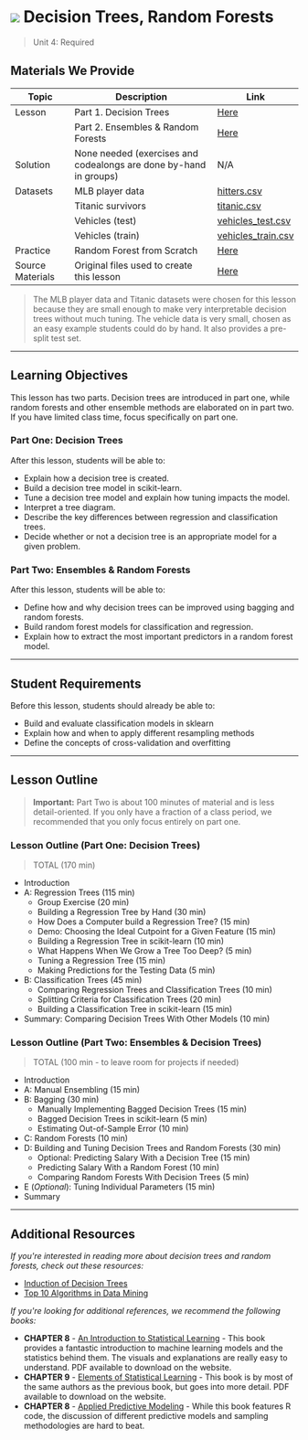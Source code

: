 # ![](https://ga-dash.s3.amazonaws.com/production/assets/logo-9f88ae6c9c3871690e33280fcf557f33.png) Decision Trees, Random Forests

> Unit 4: Required

## Materials We Provide

| Topic | Description | Link |
| --- | --- | --- |
| Lesson | Part 1. Decision Trees | [Here](./decision-trees.ipynb) |
|        | Part 2. Ensembles & Random Forests | [Here](./ensembles-random-forests.ipynb)
| Solution  | None needed (exercises and codealongs are done by-hand in groups) | N/A |
| Datasets | MLB player data | [hitters.csv](./data/hitters.csv)
| | Titanic survivors | [titanic.csv](./data/titanic.csv)
| | Vehicles (test) | [vehicles_test.csv](./data/vehicles_test.csv)
|  | Vehicles (train) | [vehicles_train.csv](./data/vehicles_train.csv)
| Practice | Random Forest from Scratch | [Here](./practice)
| Source Materials | Original files used to create this lesson | [Here](./slides/) |

> The MLB player data and Titanic datasets were chosen for this lesson because they are small enough to make very interpretable decision trees without much tuning. The vehicle data is very small, chosen as an easy example students could do by hand. It also provides a pre-split test set.

---

## Learning Objectives 

This lesson has two parts. Decision trees are introduced in part one, while random forests and other ensemble methods are elaborated on in part two. If you have limited class time, focus specifically on part one.


### Part One: Decision Trees

After this lesson, students will be able to:
- Explain how a decision tree is created.
- Build a decision tree model in scikit-learn.
- Tune a decision tree model and explain how tuning impacts the model.
- Interpret a tree diagram.
- Describe the key differences between regression and classification trees.
- Decide whether or not a decision tree is an appropriate model for a given problem.



### Part Two: Ensembles & Random Forests

After this lesson, students will be able to:
- Define how and why decision trees can be improved using bagging and random forests.
- Build random forest models for classification and regression.
- Explain how to extract the most important predictors in a random forest model.

---

## Student Requirements
Before this lesson, students should already be able to:
- Build and evaluate classification models in sklearn
- Explain how and when to apply different resampling methods
- Define the concepts of cross-validation and overfitting

---

## Lesson Outline

> **Important:** Part Two is about 100 minutes of material and is less detail-oriented. If you only have a fraction of a class period, we recommended that you only focus entirely on part one.


### Lesson Outline (Part One: Decision Trees)

> TOTAL (170 min)
- Introduction
- A: Regression Trees (115 min)
    - Group Exercise (20 min)
    - Building a Regression Tree by Hand (30 min)
    - How Does a Computer build a Regression Tree? (15 min)
    - Demo: Choosing the Ideal Cutpoint for a Given Feature (15 min)
    - Building a Regression Tree in scikit-learn (10 min)
    - What Happens When We Grow a Tree Too Deep? (5 min)
    - Tuning a Regression Tree (15 min)
    - Making Predictions for the Testing Data (5 min)
- B: Classification Trees (45 min)
    - Comparing Regression Trees and Classification Trees (10 min)
    - Splitting Criteria for Classification Trees (20 min)
    - Building a Classification Tree in scikit-learn (15 min)
- Summary: Comparing Decision Trees With Other Models (10 min)


### Lesson Outline (Part Two: Ensembles & Decision Trees)

> TOTAL (100 min - to leave room for projects if needed)
- Introduction
- A: Manual Ensembling (15 min)
- B: Bagging (30 min)
    - Manually Implementing Bagged Decision Trees (15 min)
    - Bagged Decision Trees in scikit-learn (5 min)
    - Estimating Out-of-Sample Error (10 min)
- C: Random Forests (10 min)
- D: Building and Tuning Decision Trees and Random Forests (30 min)
    - Optional: Predicting Salary With a Decision Tree (15 min)
    - Predicting Salary With a Random Forest (10 min)
    - Comparing Random Forests With Decision Trees (5 min)
- E (*Optional*): Tuning Individual Parameters (15 min)
- Summary


----

## Additional Resources

*If you're interested in reading more about decision trees and random forests, check out these resources:*
- [Induction of Decision Trees](http://hunch.net/~coms-4771/quinlan.pdf)
- [Top 10 Algorithms in Data Mining](http://www.cs.uvm.edu/~icdm/algorithms/10Algorithms-08.pdf)


*If you're looking for additional references, we recommend the following books:*
- __CHAPTER 8__ - [An Introduction to Statistical Learning](http://www-bcf.usc.edu/~gareth/ISL/) - This book provides a fantastic introduction to machine learning models and the statistics behind them. The visuals and explanations are really easy to understand. PDF available to download on the website.
- __CHAPTER 9__ - [Elements of Statistical Learning](http://statweb.stanford.edu/~tibs/ElemStatLearn/) - This book is by most of the same authors as the previous book, but goes into more detail. PDF available to download on the website.
- __CHAPTER 8__ - [Applied Predictive Modeling](https://www.amazon.com/Applied-Predictive-Modeling-Max-Kuhn/dp/1461468485) - While this book features R code, the discussion of different predictive models and sampling methodologies are hard to beat.  
